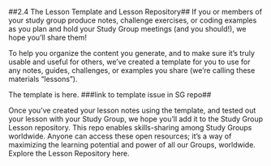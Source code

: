 ##2.4 The Lesson Template and Lesson Repository##
If you or members of your study group produce notes, challenge exercises, or coding examples as you plan and hold your Study Group meetings (and you should!), we hope you’ll share them!   

To help you organize the content you generate, and to make sure it’s truly usable and useful for others, we’ve created a template for you to use for any notes, guides, challenges, or examples you share (we’re calling these materials  “lessons”). 

The template is here. ###link to template issue in SG repo##

Once you’ve created your lesson notes using the template, and tested out your lesson with your Study Group, we hope you’ll add it to the Study Group Lesson repository.  This repo enables skills-sharing among Study Groups worldwide. Anyone can access these open resources; it’s a way of maximizing the learning potential and power of all our Groups, worldwide. Explore the Lesson Repository here. 
